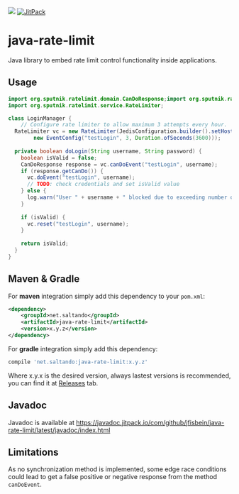 [![](https://github.com/jfisbein/java-rate-limit/workflows/Java%20CI/badge.svg)](https://github.com/jfisbein/java-rate-limit)
[![JitPack](https://jitpack.io/v/jfisbein/java-rate-limit.svg)](https://jitpack.io/#jfisbein/java-rate-limit)

java-rate-limit
=================

Java library to embed rate limit control functionality inside applications.

Usage
-----

```java
import org.sputnik.ratelimit.domain.CanDoResponse;import org.sputnik.ratelimit.service.JedisConfiguration;
import org.sputnik.ratelimit.service.RateLimiter;

class LoginManager {
    // Configure rate limiter to allow maximum 3 attempts every hour.
  RateLimiter vc = new RateLimiter(JedisConfiguration.builder().setHost("localhost").build(), 
		new EventConfig("testLogin", 3, Duration.ofSeconds(3600)));
	
  private boolean doLogin(String username, String password) {
    boolean isValid = false;
    CanDoResponse response = vc.canDoEvent("testLogin", username);
    if (response.getCanDo()) {
      vc.doEvent("testLogin", username);
      // TODO: check credentials and set isValid value
    } else {
      log.warn("User " + username + " blocked due to exceeding number of login attempt, for " + (response.getWaitMillis()/1000) + " seconds");
    }
		
    if (isValid) {
      vc.reset("testLogin", username);
    }
		
    return isValid;
  }
} 
```

Maven & Gradle
--------------

For **maven** integration simply add this dependency to your `pom.xml`:
```xml
<dependency>
    <groupId>net.saltando</groupId>
    <artifactId>java-rate-limit</artifactId>
    <version>x.y.z</version>
</dependency>
```

For **gradle** integration simply add this dependency:
```groovy
compile 'net.saltando:java-rate-limit:x.y.z'
```

Where x.y.x is the desired version, always lastest versions is recommended, you can find it at [Releases](/releases) tab.


Javadoc
-------
Javadoc is available at https://javadoc.jitpack.io/com/github/jfisbein/java-rate-limit/latest/javadoc/index.html


Limitations
-----------

As no synchronization method is implemented, some edge race conditions could lead to get a false positive or negative response from the method `canDoEvent`. 
